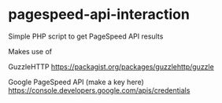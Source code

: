 # pagespeed-api-interaction

Simple PHP script to get PageSpeed API results

Makes use of 

GuzzleHTTP https://packagist.org/packages/guzzlehttp/guzzle 

Google PageSpeed API (make a key here) https://console.developers.google.com/apis/credentials

